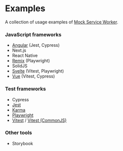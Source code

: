 # Examples

A collection of usage examples of [Mock Service Worker](https://github.com/mswjs/msw).

### JavaScript frameworks

- [Angular](./examples/with-angular) (Jest, Cypress)
- Next.js
- React Native
- [Remix](./examples/with-remix) (Playwright)
- SolidJS
- [Svelte](./examples/with-svelte/) (Vitest, Playwright)
- [Vue](./examples/with-vue) (Vitest, Cypress)

### Test frameworks

- Cypress
- [Jest](./examples/with-jest)
- [Karma](./examples/with-karma)
- [Playwright](./examples/with-playwright)
- [Vitest](./examples/with-vitest) / [Vitest (CommonJS)](./examples/with-vitest-cjs)

### Other tools

- Storybook
